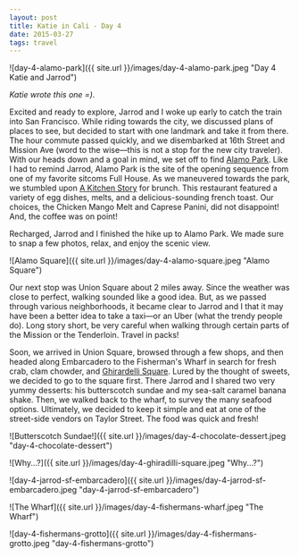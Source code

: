 ```yaml
---
layout: post
title: Katie in Cali - Day 4
date: 2015-03-27 
tags: travel
---
```


![day-4-alamo-park]({{ site.url }}/images/day-4-alamo-park.jpeg "Day 4 Katie and Jarrod")

*Katie wrote this one =).*

Excited and ready to explore, Jarrod and I woke up early to catch the train into San Francisco. While riding towards the city, we discussed plans of places to see, but decided to start with one landmark and take it from there. The hour commute passed quickly, and we disembarked at 16th Street and Mission Ave (word to the wise—this is not a stop for the new city traveler). With our heads down and a goal in mind, we set off to find [Alamo Park](http://en.wikipedia.org/wiki/Alamo_Square,_San_Francisco). Like I had to remind Jarrod, Alamo Park is the site of the opening sequence from one of my favorite sitcoms Full House. As we maneuvered towards the park, we stumbled upon [A Kitchen Story](http://kitchenstorysf.com/kitchen_Story_California_Cuisine/Kitchen_Story_California_Cuisine___Breakfast_Lunch_Dinner___Mother_Kitchen.html) for brunch. This restaurant featured a variety of egg dishes, melts, and a delicious-sounding french toast. Our choices, the Chicken Mango Melt and Caprese Panini, did not disappoint! And, the coffee was on point!

Recharged, Jarrod and I finished the hike up to Alamo Park. We made sure to snap a few photos, relax, and enjoy the scenic view.

![Alamo Square]({{ site.url }}/images/day-4-alamo-square.jpeg "Alamo Square")

Our next stop was Union Square about 2 miles away. Since the weather was close to perfect, walking sounded like a good idea. But, as we passed through various neighborhoods, it became clear to Jarrod and I that it may have been a better idea to take a taxi—or an Uber (what the trendy people do). Long story short, be very careful when walking through certain parts of the Mission or the Tenderloin. Travel in packs!

Soon, we arrived in Union Square, browsed through a few shops, and then headed along Embarcadero to the Fisherman's Wharf in search for fresh crab, clam chowder, and [Ghirardelli Square](http://www.ghirardellisq.com/). Lured by the thought of sweets, we decided to go to the square first. There Jarrod and I shared two very yummy desserts: his butterscotch sundae and my sea-salt caramel banana shake. Then, we walked back to the wharf, to survey the many seafood options. Ultimately, we decided to keep it simple and eat at one of the street-side vendors on Taylor Street. The food was quick and fresh!

![Butterscotch Sundae!]({{ site.url }}/images/day-4-chocolate-dessert.jpeg "day-4-chocolate-dessert")

![Why...?]({{ site.url }}/images/day-4-ghiradilli-square.jpeg "Why...?")

![day-4-jarrod-sf-embarcadero]({{ site.url }}/images/day-4-jarrod-sf-embarcadero.jpeg "day-4-jarrod-sf-embarcadero")

![The Wharf]({{ site.url }}/images/day-4-fishermans-wharf.jpeg "The Wharf")

![day-4-fishermans-grotto]({{ site.url }}/images/day-4-fishermans-grotto.jpeg "day-4-fishermans-grotto")